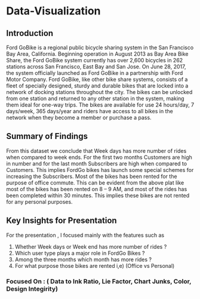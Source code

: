 # Data-Visualization

## Introduction

Ford GoBike is a regional public bicycle sharing system in the San Francisco Bay Area, California. Beginning operation in August 2013 as Bay Area Bike Share, the Ford GoBike system currently has over 2,600 bicycles in 262 stations across San Francisco, East Bay and San Jose. On June 28, 2017, the system officially launched as Ford GoBike in a partnership with Ford Motor Company.
Ford GoBike, like other bike share systems, consists of a fleet of specially designed, sturdy and durable bikes that are locked into a network of docking stations throughout the city. The bikes can be unlocked from one station and returned to any other station in the system, making them ideal for one-way trips. The bikes are available for use 24 hours/day, 7 days/week, 365 days/year and riders have access to all bikes in the network when they become a member or purchase a pass.

## Summary of Findings

From this dataset we conclude that Week days has more number of rides when compared to week ends. For the first two months Customers are high in number and for the last month Subscribers are high when compared to Customers. This implies FordGo bikes has launch some special schemes for increasing the Subscribers. Most of the bikes has been rented for the purpose of office commute. This can be evident from the above plat like most of the bikes has been rented on 8 – 9 AM, and most of the rides has been completed within 30 minutes. This implies these bikes are not rented for any personal purposes. 

## Key Insights for Presentation

For the presentation , I focused mainly with the features such as

1)	Whether Week days or Week end has more number of rides ?
2)	Which user type plays a major role in FordGo Bikes ?
3)	Among the three months which month has more rides ?
4)	For what purpose those bikes are rented i,e) (Office vs Personal) 

### Focused On : ( Data to Ink Ratio, Lie Factor, Chart Junks, Color, Design Integirity)
